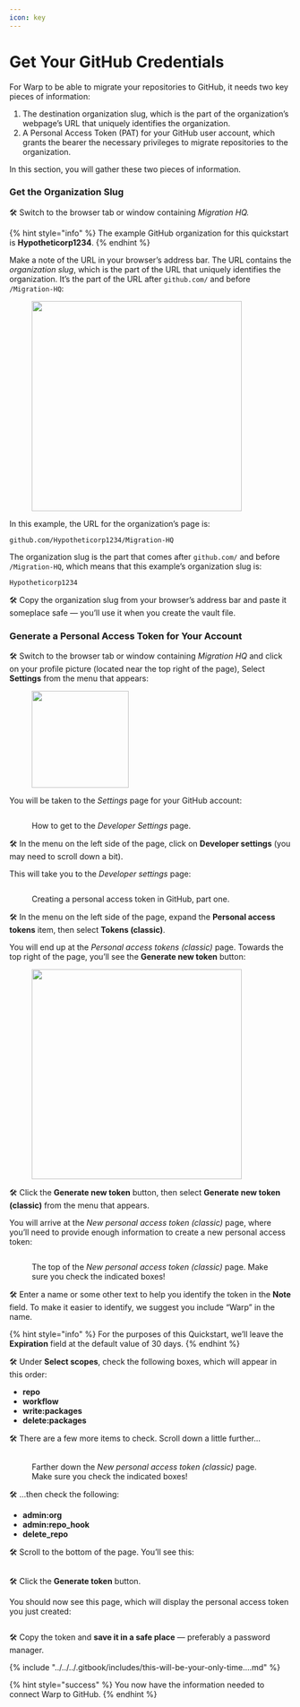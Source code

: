 ```yaml
---
icon: key
---
```


# Get Your GitHub Credentials

For Warp to be able to migrate your repositories to GitHub, it needs two key pieces of information:

1. The destination organization slug, which is the part of the organization’s webpage’s URL that uniquely identifies the organization.
2. A Personal Access Token (PAT) for your GitHub user account, which grants the bearer the necessary privileges to migrate repositories to the organization.

In this section, you will gather these two pieces of information.

### Get the Organization Slug

🛠️ Switch to the browser tab or window containing _Migration HQ._

{% hint style="info" %}
The example GitHub organization for this quickstart is **Hypotheticorp1234**.
{% endhint %}

Make a note of the URL in your browser’s address bar. The URL contains the _organization slug_, which is the part of the URL that uniquely identifies the organization. It’s the part of the URL after `github.com/` and before `/Migration-HQ`:

<figure><img src="../../../.gitbook/assets/image (72).png" alt="" width="375"><figcaption></figcaption></figure>

In this example, the URL for the organization’s page is:

```
github.com/Hypotheticorp1234/Migration-HQ
```

The organization slug is the part that comes after `github.com/` and before `/Migration-HQ`, which means that this example’s organization slug is:

```
Hypotheticorp1234
```

🛠️ Copy the organization slug from your browser’s address bar and paste it someplace safe — you’ll use it when you create the vault file.

### Generate a Personal Access Token for Your Account&#x20;

🛠️ Switch to the browser tab or window containing _Migration HQ_ and click on your profile picture (located near the top right of the page), Select **Settings** from the menu that appears:

<figure><img src="../../../.gitbook/assets/image (24).png" alt="" width="173"><figcaption></figcaption></figure>

You will be taken to the _Settings_ page for your GitHub account:

<figure><img src="../../../media/images/quickstart/gh_pat/github_select_developer_settings.png" alt=""><figcaption><p>How to get to the <em>Developer Settings</em> page.</p></figcaption></figure>

🛠️ In the menu on the left side of the page, click on **Developer settings** (you may need to scroll down a bit).

This will take you to the _Developer settings_ page:

<figure><img src="../../../media/images/quickstart/gh_pat/github_expand_pat_menu.png" alt=""><figcaption><p>Creating a personal access token in GitHub, part one.</p></figcaption></figure>

🛠️ In the menu on the left side of the page, expand the **Personal access tokens** item, then select **Tokens (classic)**.

You will end up at the _Personal access tokens (classic)_ page. Towards the top right of the page, you’ll see the **Generate new token** button:

<figure><img src="../../../.gitbook/assets/image (70).png" alt="" width="375"><figcaption></figcaption></figure>

🛠️ Click the **Generate new token** button, then select **Generate new token (classic)** from the menu that appears.

You will arrive at the _New personal access token (classic)_ page, where you’ll need to provide enough information to create a new personal access token:

<figure><img src="../../../media/images/quickstart/gh_pat/github_new_pat_settings_1.png" alt=""><figcaption><p>The top of the <em>New personal access token (classic)</em> page. Make sure you check the indicated boxes!</p></figcaption></figure>

🛠️ Enter a name or some other text to help you identify the token in the **Note** field. To make it easier to identify, we suggest you include “Warp” in the name.

{% hint style="info" %}
For the purposes of this Quickstart, we’ll leave the **Expiration** field at the default value of 30 days.
{% endhint %}

🛠️ Under **Select scopes**, check the following boxes, which will appear in this order:

* **repo**
* **workflow**
* **write:packages**
* **delete:packages**

🛠️ There are a few more items to check. Scroll down a little further...

<figure><img src="../../../media/images/quickstart/gh_pat/github_new_pat_settings_2.png" alt=""><figcaption><p>Farther down the <em>New personal access token (classic)</em> page. Make sure you check the indicated boxes!</p></figcaption></figure>

🛠️ ...then check the following:

* **admin:org**
* **admin:repo\_hook**
* **delete\_repo**

🛠️ Scroll to the bottom of the page. You’ll see this:

<figure><img src="../../../media/images/quickstart/gh_pat/github_new_pat_settings_3.png" alt=""><figcaption></figcaption></figure>

🛠️ Click the **Generate token** button.

You should now see this page, which will display the personal access token you just created:

<figure><img src="../../../.gitbook/assets/image (71).png" alt=""><figcaption></figcaption></figure>

🛠️ Copy the token and **save it in a safe place** — preferably a password manager.

{% include "../../../.gitbook/includes/this-will-be-your-only-time....md" %}

{% hint style="success" %}
You now have the information needed to connect Warp to GitHub.
{% endhint %}

